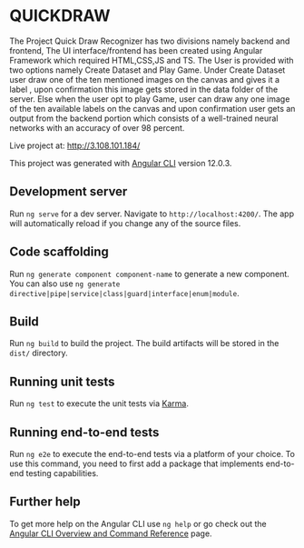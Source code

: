 # QUICKDRAW
The Project Quick Draw Recognizer has two divisions namely backend and frontend, The UI interface/frontend has been created using Angular Framework which required HTML,CSS,JS and TS. The User is provided with two options namely Create Dataset and Play Game. Under Create Dataset user draw one of the ten mentioned images on the canvas and gives it a label , upon confirmation this image gets stored in the data folder of the server. Else when the user opt to play Game, user can draw any one image of the ten available labels on the canvas and upon confirmation user gets an output from the backend portion which consists of a well-trained neural networks with an accuracy of over 98 percent.

Live project at: http://3.108.101.184/


This project was generated with [Angular CLI](https://github.com/angular/angular-cli) version 12.0.3.

## Development server

Run `ng serve` for a dev server. Navigate to `http://localhost:4200/`. The app will automatically reload if you change any of the source files.

## Code scaffolding

Run `ng generate component component-name` to generate a new component. You can also use `ng generate directive|pipe|service|class|guard|interface|enum|module`.

## Build

Run `ng build` to build the project. The build artifacts will be stored in the `dist/` directory.

## Running unit tests

Run `ng test` to execute the unit tests via [Karma](https://karma-runner.github.io).

## Running end-to-end tests

Run `ng e2e` to execute the end-to-end tests via a platform of your choice. To use this command, you need to first add a package that implements end-to-end testing capabilities.

## Further help

To get more help on the Angular CLI use `ng help` or go check out the [Angular CLI Overview and Command Reference](https://angular.io/cli) page.
